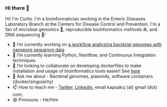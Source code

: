 ### Hi there 👋
Hi! I'm Curtis. I'm a bioinformatician working in the Enteric Diseases Laboratory Branch at the Centers for Disease Control and Prevention. I'm a fan of microbial genomics :microbe:, reproducible bioinformatics methods :recycle:, and DNA sequencing :dna:!

- 🔭 I’m currently working on [a workflow analyzing bacterial genomes with nanopore sequence data](https://github.com/kapsakcj/nanoporeWorkflow)
- 🌱 I’m currently learning Python, Nextflow, and Continuous Integration techniques
- 👯 I’m looking to collaborate on developing dockerfiles to make installation and usage of bioinformatics tools easier! See [here](https://github.com/StaPH-B/docker-builds)
- 💬 Ask me about - Bacterial genomes, plasmids, software containers (docker/singularity)
- 📫 How to reach me - [Twitter](https://twitter.com/CurtisKapsak), [LinkedIn](https://www.linkedin.com/in/curtis-kapsak-7245a7b6/), email kapsakcj (at) gmail (dot) com, 
- 😄 Pronouns - He/Him
